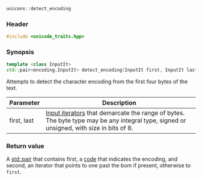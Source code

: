 ```c++
unicons::detect_encoding
```

### Header

```c++
#include <unicode_traits.hpp>
```

### Synopsis
```c++
template <class InputIt>
std::pair<encoding,InputIt> detect_encoding(InputIt first, InputIt last) noexcept
```

Attempts to detect the character encoding from the first four bytes of the text.

Parameter   |Description
------------|------------------------------
first, last | [Input iterators](http://en.cppreference.com/w/cpp/concept/InputIterator) that demarcate the range of bytes. The byte type may be any integral type, signed or unsigned, with size in bits of 8. 

### Return value

A [std::pair](http://en.cppreference.com/w/cpp/utility/pair) that contains first, a [code](encoding) that indicates the encoding, and second, an iterator that points to one past the bom if present, otherwise to `first`.
